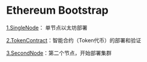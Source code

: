 # Ethereum Bootstrap

[1.SingleNode](./1.SingleNode/)： 单节点以太坊部署

[2.TokenContract](./2.TokenContract/)：智能合约（Token代币）的部署和验证

[3.SecondNode](./3.SecondNode/)：第二个节点，开始部署集群





